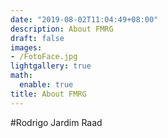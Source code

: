 ```yaml
---
date: "2019-08-02T11:04:49+08:00"
description: About FMRG
draft: false
images:
- /FotoFace.jpg
lightgallery: true
math:
  enable: true
title: About FMRG
---
```


#Rodrigo Jardim Raad

